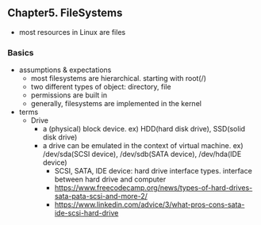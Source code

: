 ## Chapter5. FileSystems
- most resources in Linux are files

### Basics
- assumptions & expectations
  - most filesystems are hierarchical. starting with root(/)
  - two different types of object: directory, file
  - permissions are built in
  - generally, filesystems are implemented in the kernel
- terms
  - Drive
    - a (physical) block device. ex) HDD(hard disk drive), SSD(solid disk drive)
    - a drive can be emulated in the context of virtual machine. ex) /dev/sda(SCSI device), /dev/sdb(SATA device), /dev/hda(IDE device)
      - SCSI, SATA, IDE device: hard drive interface types. interface between hard drive and computer
      - https://www.freecodecamp.org/news/types-of-hard-drives-sata-pata-scsi-and-more-2/
      - https://www.linkedin.com/advice/3/what-pros-cons-sata-ide-scsi-hard-drive